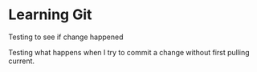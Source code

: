 # Learning Git
Testing to see if change happened 

Testing what happens when I try to commit a change without first pulling current.
